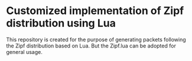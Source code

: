 # Customized implementation of Zipf distribution using Lua

This repository is created for the purpose of generating packets following the Zipf distribution based on Lua. But the Zipf.lua can be adopted for general usage.

